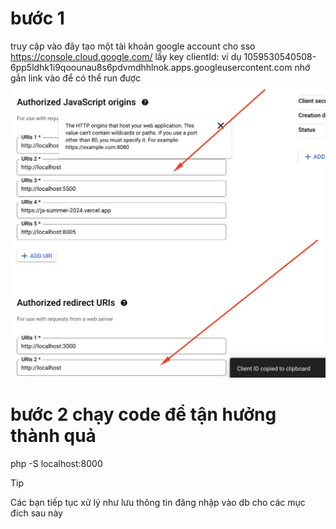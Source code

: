 # bước 1
truy cập vào đây tạo một tài khoản google account cho sso
https://console.cloud.google.com/
lấy key clientId: ví dụ 1059530540508-6pp5ldhk1i9qoounau8s6pdvmdhhlnok.apps.googleusercontent.com
nhớ gắn link vào để có thể run được
![alt text](image.png)
# bước 2 chạy code để tận hưởng thành quả
php -S localhost:8000
> [!TIP]  
> Các bạn tiếp tục xử lý như lưu thông tin đăng nhập vào db cho các mục đích sau này

